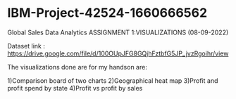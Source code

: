 # IBM-Project-42524-1660666562
Global Sales Data Analytics
ASSIGNMENT 1:VISUALIZATIONS (08-09-2022)

Dataset link : https://drive.google.com/file/d/100OUpJFG8GQjhFztbfG5JP_jvzRgoihr/view

The visualizations done are for my handson are:

1)Comparison board of two charts
2)Geographical heat map
3)Profit and profit spend by state
4)Profit vs profit by sales

